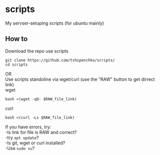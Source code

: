 # scripts
My servser-setuping scripts (for ubuntu mainly)
## How to
Download the repo use scripts
```
git clone https://github.com/tshipenchko/scripts/
cd scripts
```
OR<br/>
Use scripts standoline via wget/curl (use the "RAW" button to get dirrect link)<br/>
wget<br/>
```
bash <(wget -qO- $RAW_file_link)
```
curl<br/>
```
bash <(curl -Ls $RAW_file_link)
```
If you have errors, try:</br>
-Is link for file is RAW and correct?</br>
-try `apt update`?</br>
-Is git, wget or curl installed?</br>
-Use `sudo su`?</br>
